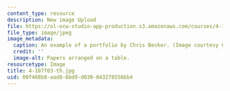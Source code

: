 ```yaml
---
content_type: resource
description: New image Upload
file: https://ol-ocw-studio-app-production.s3.amazonaws.com/courses/4-107-march-portfolio-seminar-fall-2003/00f468b8aad86bd9d030043278556bb4_4-107f03-th.jpg
file_type: image/jpeg
image_metadata:
  caption: An example of a portfolio by Chris Becker. (Image courtesy Chris Becker.)
  credit: ''
  image-alt: Papers arranged on a table.
resourcetype: Image
title: 4-107f03-th.jpg
uid: 00f468b8-aad8-6bd9-d030-043278556bb4
---
```

